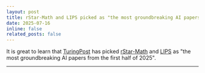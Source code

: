 ```yaml
---
layout: post
title: rStar-Math and LIPS picked as "the most groundbreaking AI papers from the first half of 2025" by Turing Post
date: 2025-07-16
inline: false
related_posts: false
---
```


It is great to learn that <a href="https://www.turingpost.com/p/part1research2025">TuringPost</a> has picked <a href="https://arxiv.org/abs/2501.04519">rStar-Math</a> and <a href="https://iclr.cc/virtual/2025/poster/30331">LIPS</a> as "the most groundbreaking AI papers from the first half of 2025".

---


